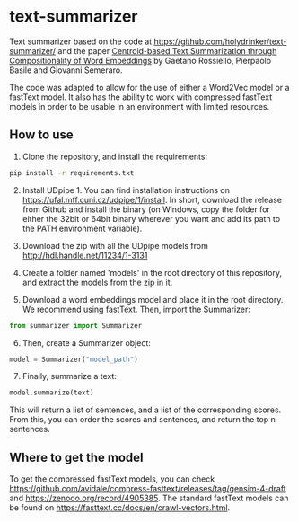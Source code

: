 # text-summarizer

Text summarizer based on the code at https://github.com/holydrinker/text-summarizer/ and the paper [Centroid-based Text Summarization through Compositionality of Word Embeddings](www.aclweb.org/anthology/W/W17/W17-1003.pdf) by Gaetano Rossiello, Pierpaolo Basile and Giovanni Semeraro.

The code was adapted to allow for the use of either a Word2Vec model or a fastText model. It also has the ability to work with compressed fastText models in order to be usable in an environment with limited resources.

## How to use
1. Clone the repository, and install the requirements:
```bash
pip install -r requirements.txt
```

2. Install UDpipe 1. You can find installation instructions on https://ufal.mff.cuni.cz/udpipe/1/install. In short, download the release from Github and install the binary (on Windows, copy the folder for either the 32bit or 64bit binary wherever you want and add its path to the PATH environment variable).

3. Download the zip with all the UDpipe models from http://hdl.handle.net/11234/1-3131

4. Create a folder named 'models' in the root directory of this repository, and extract the models from the zip in it.

5. Download a word embeddings model and place it in the root directory. We recommend using fastText. Then, import the Summarizer:
```python
from summarizer import Summarizer
```

6. Then, create a Summarizer object:
```python
model = Summarizer("model_path")
``` 

7. Finally, summarize a text:
```python
model.summarize(text)
```

This will return a list of sentences, and a list of the corresponding scores. From this, you can order the scores and sentences, and return the top n sentences.

## Where to get the model
To get the compressed fastText models, you can check https://github.com/avidale/compress-fasttext/releases/tag/gensim-4-draft and https://zenodo.org/record/4905385. The standard fastText models can be found on https://fasttext.cc/docs/en/crawl-vectors.html.
